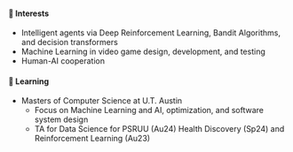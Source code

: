 #### 👀 Interests
* Intelligent agents via Deep Reinforcement Learning, Bandit Algorithms, and decision transformers
* Machine Learning in video game design, development, and testing
* Human-AI cooperation

#### 🏫 Learning
* Masters of Computer Science at U.T. Austin
    * Focus on Machine Learning and AI, optimization, and software system design
    * TA for Data Science for PSRUU (Au24) Health Discovery (Sp24) and Reinforcement Learning (Au23)
  
<!---
tpedelose/tpedelose is a ✨ special ✨ repository because its `README.md` (this file) appears on your GitHub profile.
You can click the Preview link to take a look at your changes.
--->
